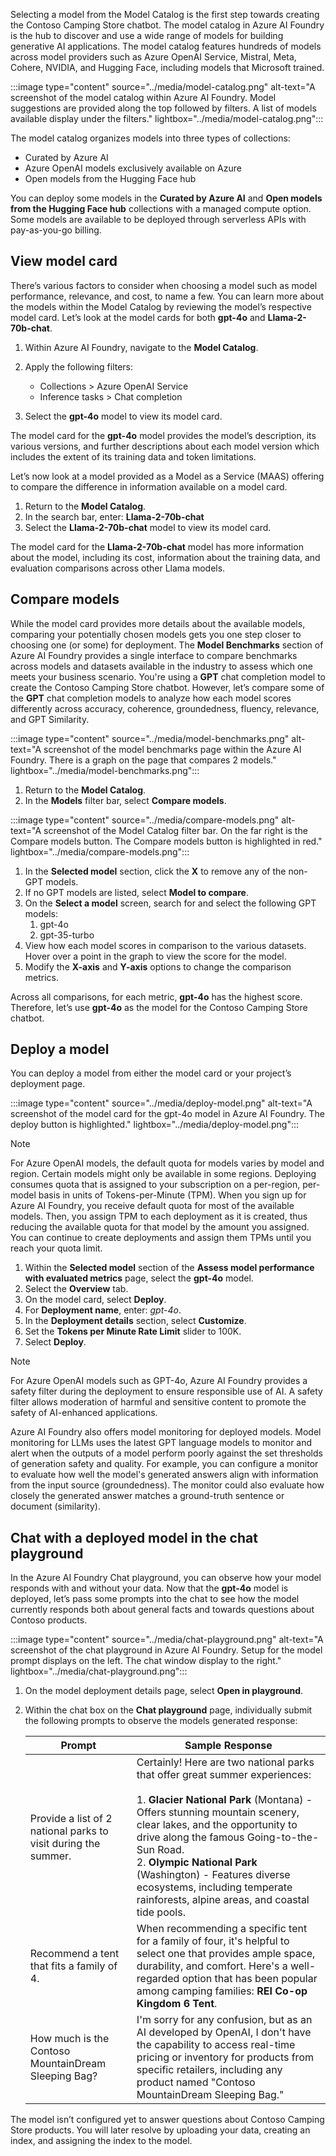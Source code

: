Selecting a model from the Model Catalog is the first step towards creating the Contoso Camping Store chatbot. The model catalog in Azure AI Foundry is the hub to discover and use a wide range of models for building generative AI applications. The model catalog features hundreds of models across model providers such as Azure OpenAI Service, Mistral, Meta, Cohere, NVIDIA, and Hugging Face, including models that Microsoft trained.

:::image type="content" source="../media/model-catalog.png" alt-text="A screenshot of the model catalog within Azure AI Foundry. Model suggestions are provided along the top followed by filters. A list of models available display under the filters." lightbox="../media/model-catalog.png":::

The model catalog organizes models into three types of collections:
- Curated by Azure AI
- Azure OpenAI models exclusively available on Azure
- Open models from the Hugging Face hub

You can deploy some models in the **Curated by Azure AI** and **Open models from the Hugging Face hub** collections with a managed compute option. Some models are available to be deployed through serverless APIs with pay-as-you-go billing.

## View model card

There’s various factors to consider when choosing a model such as model performance, relevance, and cost, to name a few. You can learn more about the models within the Model Catalog by reviewing the model’s respective model card. Let’s look at the model cards for both **gpt-4o** and **Llama-2-70b-chat**.

1. Within Azure AI Foundry, navigate to the **Model Catalog**.
1. Apply the following filters:
    - Collections > Azure OpenAI Service
    - Inference tasks > Chat completion

1. Select the **gpt-4o** model to view its model card.

The model card for the **gpt-4o** model provides the model’s description, its various versions, and further descriptions about each model version which includes the extent of its training data and token limitations.

Let’s now look at a model provided as a Model as a Service (MAAS) offering to compare the difference in information available on a model card.

1. Return to the **Model Catalog**.
1. In the search bar, enter: **Llama-2-70b-chat**
1. Select the **Llama-2-70b-chat** model to view its model card.

The model card for the **Llama-2-70b-chat** model has more information about the model, including its cost, information about the training data, and evaluation comparisons across other Llama models.

## Compare models

While the model card provides more details about the available models, comparing your potentially chosen models gets you one step closer to choosing one (or some) for deployment. The **Model Benchmarks** section of Azure AI Foundry provides a single interface to compare benchmarks across models and datasets available in the industry to assess which one meets your business scenario. You're using a **GPT** chat completion model to create the Contoso Camping Store chatbot. However, let’s compare some of the **GPT** chat completion models to analyze how each model scores differently across accuracy, coherence, groundedness, fluency, relevance, and GPT Similarity.

:::image type="content" source="../media/model-benchmarks.png" alt-text="A screenshot of the model benchmarks page within the Azure AI Foundry. There is a graph on the page that compares 2 models." lightbox="../media/model-benchmarks.png":::

1. Return to the **Model Catalog**.
1. In the **Models** filter bar, select **Compare models**.

:::image type="content" source="../media/compare-models.png" alt-text="A screenshot of the Model Catalog filter bar. On the far right is the Compare models button. The Compare models button is highlighted in red." lightbox="../media/compare-models.png":::

1. In the **Selected model** section, click the **X** to remove any of the non-GPT models.
1. If no GPT models are listed, select **Model to compare**.
1. On the **Select a model** screen, search for and select the following GPT models:
    1. gpt-4o
    1. gpt-35-turbo
1. View how each model scores in comparison to the various datasets. Hover over a point in the graph to view the score for the model.
1. Modify the **X-axis** and **Y-axis** options to change the comparison metrics.

Across all comparisons, for each metric, **gpt-4o** has the highest score. Therefore, let’s use **gpt-4o** as the model for the Contoso Camping Store chatbot.

## Deploy a model

You can deploy a model from either the model card or your project’s deployment page.

:::image type="content" source="../media/deploy-model.png" alt-text="A screenshot of the model card for the gpt-4o model in Azure AI Foundry. The deploy button is highlighted." lightbox="../media/deploy-model.png":::

> [!NOTE]
> For Azure OpenAI models, the default quota for models varies by model and region. Certain models might only be available in some regions. Deploying consumes quota that is assigned to your subscription on a per-region, per-model basis in units of Tokens-per-Minute (TPM). When you sign up for Azure AI Foundry, you receive default quota for most of the available models. Then, you assign TPM to each deployment as it is created, thus reducing the available quota for that model by the amount you assigned. You can continue to create deployments and assign them TPMs until you reach your quota limit.

1. Within the **Selected model** section of the **Assess model performance with evaluated metrics** page, select the **gpt-4o** model.
1. Select the **Overview** tab.
1. On the model card, select **Deploy**.
1. For **Deployment name**, enter: *gpt-4o*.
1. In the **Deployment details** section, select **Customize**.
1. Set the **Tokens per Minute Rate Limit** slider to 100K.
1. Select **Deploy**.

> [!NOTE]
> For Azure OpenAI models such as GPT-4o, Azure AI Foundry provides a safety filter during the deployment to ensure responsible use of AI. A safety filter allows moderation of harmful and sensitive content to promote the safety of AI-enhanced applications.

Azure AI Foundry also offers model monitoring for deployed models. Model monitoring for LLMs uses the latest GPT language models to monitor and alert when the outputs of a model perform poorly against the set thresholds of generation safety and quality. For example, you can configure a monitor to evaluate how well the model's generated answers align with information from the input source (groundedness). The monitor could also evaluate how closely the generated answer matches a ground-truth sentence or document (similarity).

## Chat with a deployed model in the chat playground

In the Azure AI Foundry Chat playground, you can observe how your model responds with and without your data. Now that the **gpt-4o** model is deployed, let’s pass some prompts into the chat to see how the model currently responds both about general facts and towards questions about Contoso products.

:::image type="content" source="../media/chat-playground.png" alt-text="A screenshot of the chat playground in Azure AI Foundry. Setup for the model prompt displays on the left. The chat window display to the right." lightbox="../media/chat-playground.png":::

1. On the model deployment details page, select **Open in playground**.
1. Within the chat box on the **Chat playground** page, individually submit the following prompts to observe the models generated response:

    | Prompt | Sample Response |
    |----------|----------|
    | Provide a list of 2 national parks to visit during the summer.   | Certainly! Here are two national parks that offer great summer experiences: <br><br> 1. **Glacier National Park** (Montana) - Offers stunning mountain scenery, clear lakes, and the opportunity to drive along the famous Going-to-the-Sun Road. <br> 2. **Olympic National Park** (Washington) - Features diverse ecosystems, including temperate rainforests, alpine areas, and coastal tide pools.|
    |  Recommend a tent that fits a family of 4.    | When recommending a specific tent for a family of four, it's helpful to select one that provides ample space, durability, and comfort. Here's a well-regarded option that has been popular among camping families: **REI Co-op Kingdom 6 Tent**.   |
    |  How much is the Contoso MountainDream Sleeping Bag?    | I'm sorry for any confusion, but as an AI developed by OpenAI, I don't have the capability to access real-time pricing or inventory for products from specific retailers, including any product named "Contoso MountainDream Sleeping Bag."   |

The model isn’t configured yet to answer questions about Contoso Camping Store products. You will later resolve by uploading your data, creating an index, and assigning the index to the model.